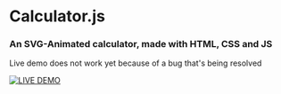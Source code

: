 # Calculator.js

### An SVG-Animated calculator, made with HTML, CSS and JS

Live demo does not work yet because of a bug that's being resolved

[![LIVE DEMO](https://github.com/vshymanskyy/miband-js/raw/master/public/live-demo-btn.png)](https://undervane.github.io/calculator.js)
